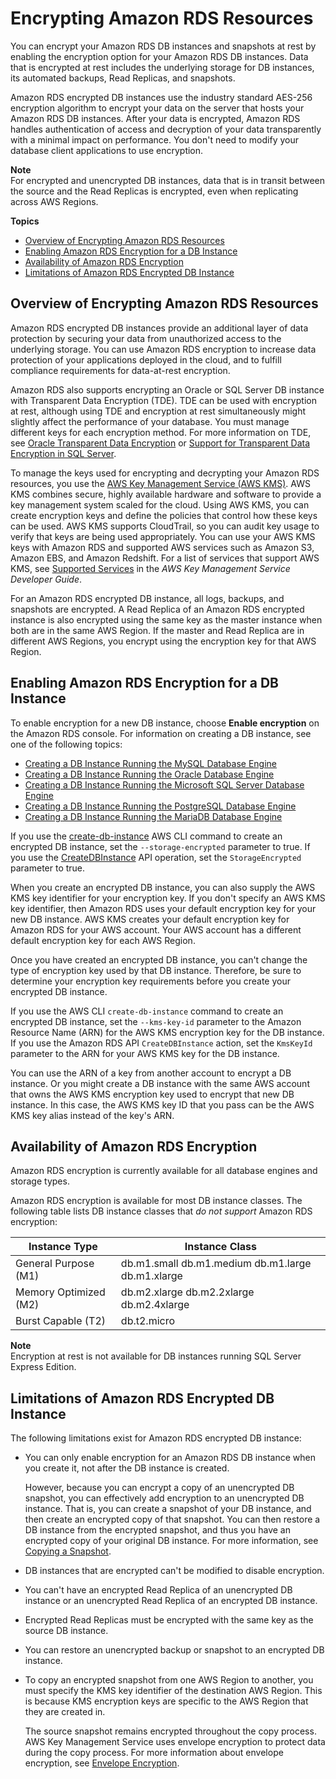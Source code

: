# Encrypting Amazon RDS Resources<a name="Overview.Encryption"></a>

You can encrypt your Amazon RDS DB instances and snapshots at rest by enabling the encryption option for your Amazon RDS DB instances\. Data that is encrypted at rest includes the underlying storage for DB instances, its automated backups, Read Replicas, and snapshots\.

Amazon RDS encrypted DB instances use the industry standard AES\-256 encryption algorithm to encrypt your data on the server that hosts your Amazon RDS DB instances\. After your data is encrypted, Amazon RDS handles authentication of access and decryption of your data transparently with a minimal impact on performance\. You don't need to modify your database client applications to use encryption\.

**Note**  
For encrypted and unencrypted DB instances, data that is in transit between the source and the Read Replicas is encrypted, even when replicating across AWS Regions\.

**Topics**
+ [Overview of Encrypting Amazon RDS Resources](#Overview.Encryption.Overview)
+ [Enabling Amazon RDS Encryption for a DB Instance](#Overview.Encryption.Enabling)
+ [Availability of Amazon RDS Encryption](#Overview.Encryption.Availability)
+ [Limitations of Amazon RDS Encrypted DB Instance](#Overview.Encryption.Limitations)

## Overview of Encrypting Amazon RDS Resources<a name="Overview.Encryption.Overview"></a>

Amazon RDS encrypted DB instances provide an additional layer of data protection by securing your data from unauthorized access to the underlying storage\. You can use Amazon RDS encryption to increase data protection of your applications deployed in the cloud, and to fulfill compliance requirements for data\-at\-rest encryption\.

Amazon RDS also supports encrypting an Oracle or SQL Server DB instance with Transparent Data Encryption \(TDE\)\. TDE can be used with encryption at rest, although using TDE and encryption at rest simultaneously might slightly affect the performance of your database\. You must manage different keys for each encryption method\. For more information on TDE, see [Oracle Transparent Data Encryption](Appendix.Oracle.Options.AdvSecurity.md) or [Support for Transparent Data Encryption in SQL Server](Appendix.SQLServer.Options.TDE.md)\.

To manage the keys used for encrypting and decrypting your Amazon RDS resources, you use the [AWS Key Management Service \(AWS KMS\)](https://docs.aws.amazon.com/kms/latest/developerguide/)\. AWS KMS combines secure, highly available hardware and software to provide a key management system scaled for the cloud\. Using AWS KMS, you can create encryption keys and define the policies that control how these keys can be used\. AWS KMS supports CloudTrail, so you can audit key usage to verify that keys are being used appropriately\. You can use your AWS KMS keys with Amazon RDS and supported AWS services such as Amazon S3, Amazon EBS, and Amazon Redshift\. For a list of services that support AWS KMS, see [Supported Services](https://docs.aws.amazon.com/kms/latest/developerguide/services.html) in the *AWS Key Management Service Developer Guide*\.

For an Amazon RDS encrypted DB instance, all logs, backups, and snapshots are encrypted\. A Read Replica of an Amazon RDS encrypted instance is also encrypted using the same key as the master instance when both are in the same AWS Region\. If the master and Read Replica are in different AWS Regions, you encrypt using the encryption key for that AWS Region\.

## Enabling Amazon RDS Encryption for a DB Instance<a name="Overview.Encryption.Enabling"></a>

To enable encryption for a new DB instance, choose **Enable encryption** on the Amazon RDS console\. For information on creating a DB instance, see one of the following topics:
+ [Creating a DB Instance Running the MySQL Database Engine](USER_CreateInstance.md)
+ [Creating a DB Instance Running the Oracle Database Engine](USER_CreateOracleInstance.md)
+ [Creating a DB Instance Running the Microsoft SQL Server Database Engine](USER_CreateMicrosoftSQLServerInstance.md)
+ [Creating a DB Instance Running the PostgreSQL Database Engine](USER_CreatePostgreSQLInstance.md)
+ [Creating a DB Instance Running the MariaDB Database Engine](USER_CreateMariaDBInstance.md)

If you use the [create\-db\-instance](https://docs.aws.amazon.com/cli/latest/reference/rds/create-db-instance.html) AWS CLI command to create an encrypted DB instance, set the `--storage-encrypted` parameter to true\. If you use the [CreateDBInstance](https://docs.aws.amazon.com/AmazonRDS/latest/APIReference/API_CreateDBInstance.html) API operation, set the `StorageEncrypted` parameter to true\.

When you create an encrypted DB instance, you can also supply the AWS KMS key identifier for your encryption key\. If you don't specify an AWS KMS key identifier, then Amazon RDS uses your default encryption key for your new DB instance\. AWS KMS creates your default encryption key for Amazon RDS for your AWS account\. Your AWS account has a different default encryption key for each AWS Region\.

Once you have created an encrypted DB instance, you can't change the type of encryption key used by that DB instance\. Therefore, be sure to determine your encryption key requirements before you create your encrypted DB instance\.

If you use the AWS CLI `create-db-instance` command to create an encrypted DB instance, set the `--kms-key-id` parameter to the Amazon Resource Name \(ARN\) for the AWS KMS encryption key for the DB instance\. If you use the Amazon RDS API `CreateDBInstance` action, set the `KmsKeyId` parameter to the ARN for your AWS KMS key for the DB instance\.

You can use the ARN of a key from another account to encrypt a DB instance\. Or you might create a DB instance with the same AWS account that owns the AWS KMS encryption key used to encrypt that new DB instance\. In this case, the AWS KMS key ID that you pass can be the AWS KMS key alias instead of the key's ARN\.

## Availability of Amazon RDS Encryption<a name="Overview.Encryption.Availability"></a>

Amazon RDS encryption is currently available for all database engines and storage types\.

Amazon RDS encryption is available for most DB instance classes\. The following table lists DB instance classes that *do not support* Amazon RDS encryption:


| Instance Type | Instance Class | 
| --- | --- | 
| General Purpose \(M1\) |  db\.m1\.small db\.m1\.medium db\.m1\.large db\.m1\.xlarge  | 
| Memory Optimized \(M2\) |  db\.m2\.xlarge db\.m2\.2xlarge db\.m2\.4xlarge  | 
| Burst Capable \(T2\) |  db\.t2\.micro  | 

**Note**  
Encryption at rest is not available for DB instances running SQL Server Express Edition\.   

## Limitations of Amazon RDS Encrypted DB Instance<a name="Overview.Encryption.Limitations"></a>

The following limitations exist for Amazon RDS encrypted DB instance:
+ You can only enable encryption for an Amazon RDS DB instance when you create it, not after the DB instance is created\.

  However, because you can encrypt a copy of an unencrypted DB snapshot, you can effectively add encryption to an unencrypted DB instance\. That is, you can create a snapshot of your DB instance, and then create an encrypted copy of that snapshot\. You can then restore a DB instance from the encrypted snapshot, and thus you have an encrypted copy of your original DB instance\. For more information, see [Copying a Snapshot](USER_CopySnapshot.md)\.
+ DB instances that are encrypted can't be modified to disable encryption\.
+ You can't have an encrypted Read Replica of an unencrypted DB instance or an unencrypted Read Replica of an encrypted DB instance\.
+ Encrypted Read Replicas must be encrypted with the same key as the source DB instance\.
+ You can restore an unencrypted backup or snapshot to an encrypted DB instance\.
+ To copy an encrypted snapshot from one AWS Region to another, you must specify the KMS key identifier of the destination AWS Region\. This is because KMS encryption keys are specific to the AWS Region that they are created in\.

   The source snapshot remains encrypted throughout the copy process\. AWS Key Management Service uses envelope encryption to protect data during the copy process\. For more information about envelope encryption, see [ Envelope Encryption](https://docs.aws.amazon.com/kms/latest/developerguide/concepts.html#enveloping)\.